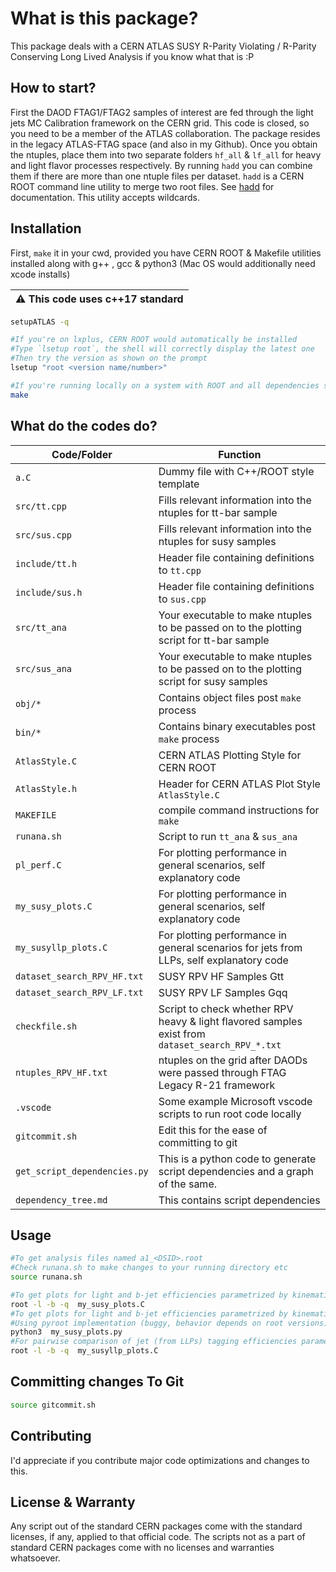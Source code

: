 # What is this package?

This package deals with a CERN ATLAS SUSY R-Parity Violating / R-Parity Conserving Long Lived Analysis if you know what that is :P


## How to start?
First the DAOD FTAG1/FTAG2 samples of interest are fed through the light jets MC Calibration framework on the CERN grid. This code is closed, so you need to be a member of the ATLAS collaboration. The package resides in the legacy ATLAS-FTAG space (and also in my Github).
Once you obtain the ntuples, place them into two separate folders `hf_all` & `lf_all` for heavy and light flavor processes respectively. 
By running `hadd` you can combine them if there are more than one ntuple files per dataset.
`hadd` is a CERN ROOT command line utility to merge two root files.
See [hadd](https://manpages.ubuntu.com/manpages/xenial/man1/hadd.1.html) for documentation.
This utility accepts wildcards.


## Installation
First, `make` it in your cwd, provided you have CERN ROOT & Makefile utilities installed along with g++ , gcc & python3 (Mac OS would additionally need xcode installs)

| :warning:  This code uses c++17 standard|
|-----------------------------------------|

```bash
setupATLAS -q

#If you're on lxplus, CERN ROOT would automatically be installed
#Type `lsetup root`, the shell will correctly display the latest one
#Then try the version as shown on the prompt
lsetup "root <version name/number>"

#If you're running locally on a system with ROOT and all dependencies satisfied
make
```

## What do the codes do?

| Code/Folder  | Function |
| ------------- | ------------- |
| `a.C`  | Dummy file with C++/ROOT style template|
| `src/tt.cpp`  | Fills relevant information into the ntuples for tt-bar sample|
| `src/sus.cpp` | Fills relevant information into the ntuples for susy samples |
| `include/tt.h`| Header file containing definitions to `tt.cpp` |
| `include/sus.h`| Header file containing definitions to `sus.cpp` |
| `src/tt_ana` | Your executable to make ntuples to be passed on to the plotting script for tt-bar sample  |
| `src/sus_ana`| Your executable to make ntuples to be passed on to the plotting script for susy samples  |
| `obj/*`| Contains object files post `make` process  |
| `bin/*`| Contains binary executables post `make` process  |
| `AtlasStyle.C` | CERN ATLAS Plotting Style for CERN ROOT |
| `AtlasStyle.h` | Header for CERN ATLAS Plot Style `AtlasStyle.C`  |
| `MAKEFILE`   | compile command instructions for `make`  |
| `runana.sh` | Script to run `tt_ana` & `sus_ana` |
| `pl_perf.C`  | For plotting performance in general scenarios, self explanatory code  |
| `my_susy_plots.C`  | For plotting performance in general scenarios, self explanatory code  |
| `my_susyllp_plots.C`  | For plotting performance in general scenarios for jets from LLPs, self explanatory code  |
| `dataset_search_RPV_HF.txt`  | SUSY RPV HF Samples Gtt |
| `dataset_search_RPV_LF.txt`  | SUSY RPV LF Samples Gqq |
| `checkfile.sh`  | Script to check whether RPV heavy & light flavored samples exist from `dataset_search_RPV_*.txt` |
| `ntuples_RPV_HF.txt`  | ntuples on the grid after DAODs were passed through FTAG Legacy R-21 framework |
| `.vscode`  | Some example Microsoft vscode scripts to run root code locally|
| `gitcommit.sh`  | Edit this for the ease of committing to git|
| `get_script_dependencies.py`  | This is a python code to generate script dependencies and a graph of the same.|
| `dependency_tree.md`  | This contains script dependencies|

## Usage

```bash
#To get analysis files named a1_<DSID>.root
#Check runana.sh to make changes to your running directory etc
source runana.sh

#To get plots for light and b-jet efficiencies parametrized by kinematics or decay lengths (dv_R, r2v, lxy) etc
root -l -b -q  my_susy_plots.C
#To get plots for light and b-jet efficiencies parametrized by kinematics or decay lengths (dv_R, r2v, lxy) etc
#Using pyroot implementation (buggy, behavior depends on root versions)
python3  my_susy_plots.py
#For pairwise comparison of jet (from LLPs) tagging efficiencies parametrized by kinetmatics or decay lengths (dv_R, r2v, lxy) etc
root -l -b -q  my_susyllp_plots.C
```
## Committing changes To Git
```bash
source gitcommit.sh
```
## Contributing

I'd appreciate if you contribute major code optimizations and changes to this.

## License & Warranty
Any script out of the standard CERN packages come with the standard licenses, if any, applied to that official code.
The scripts not as a part of standard CERN packages come with no licenses and warranties whatsoever.